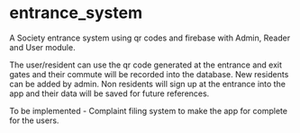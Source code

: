 # entrance_system
A Society entrance system using qr codes and firebase with Admin, Reader and User module.

The user/resident can use the qr code generated at the entrance and exit gates and their commute will be recorded into the database.
New residents can be added by admin.
Non residents will sign up at the entrance into the app and their data will be saved for future references.

To be implemented - Complaint filing system to make the app for complete for the users.
